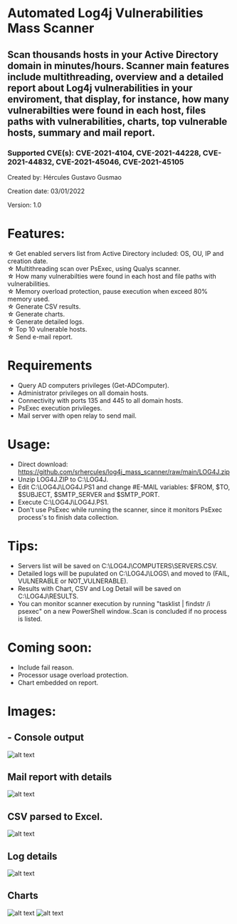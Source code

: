 # Automated Log4j Vulnerabilities Mass Scanner
## Scan thousands hosts in your Active Directory domain in minutes/hours. Scanner main features include multithreading, overview and a detailed report about Log4j vulnerabilities in your enviroment, that display, for instance, how many vulnerabilties were found in each host, files paths with vulnerabilities, charts, top vulnerable hosts, summary and mail report.
### Supported CVE(s): CVE-2021-4104, CVE-2021-44228, CVE-2021-44832, CVE-2021-45046, CVE-2021-45105

Created by: Hércules Gustavo Gusmao

Creation date: 03/01/2022

Version: 1.0

# Features:
☆ Get enabled servers list from Active Directory included: OS, OU, IP and creation date.\
☆ Multithreading scan over PsExec, using Qualys scanner.\
☆ How many vulnerabilties were found in each host and file paths with vulnerabilities.\
☆ Memory overload protection, pause execution when exceed 80% memory used.\
☆ Generate CSV results.\
☆ Generate charts.\
☆ Generate detailed logs.\
☆ Top 10 vulnerable hosts.\
☆ Send e-mail report.

# Requirements
- Query AD computers privileges (Get-ADComputer).
- Administrator privileges on all domain hosts.
- Connectivity with ports 135 and 445 to all domain hosts.
- PsExec execution privileges.
- Mail server with open relay to send mail.

# Usage:
- Direct download: https://github.com/srhercules/log4j_mass_scanner/raw/main/LOG4J.zip
- Unzip LOG4J.ZIP to C:\LOG4J\.
- Edit C:\LOG4J\LOG4J.PS1 and change #E-MAIL variables: $FROM, $TO, $SUBJECT, $SMTP_SERVER and $SMTP_PORT.
- Execute C:\LOG4J\LOG4J.PS1.
- Don't use PsExec while running the scanner, since it monitors PsExec process's to finish data collection.

# Tips:
- Servers list will be saved on C:\LOG4J\COMPUTERS\SERVERS.CSV.
- Detailed logs will be pupulated on C:\LOG4J\LOGS\ and moved to (FAIL, VULNERABLE or NOT_VULNERABLE).
- Results with Chart, CSV and Log Detail will be saved on C:\LOG4J\RESULTS.
- You can monitor scanner execution by running "tasklist | findstr /i psexec" on a new PowerShell window..Scan is concluded if no process is listed.

# Coming soon:
- Include fail reason.
- Processor usage overload protection.
- Chart embedded on report.

# Images:
## - Console output
![alt text](https://github.com/srhercules/log4j_mass_scanner/blob/main/IMAGES/Console_Output.png)
## Mail report with details
![alt text](https://github.com/srhercules/log4j_mass_scanner/blob/main/IMAGES/Mail_Report.png)
## CSV parsed to Excel.
![alt text](https://github.com/srhercules/log4j_mass_scanner/blob/main/IMAGES/Csv_Parsed.PNG)
## Log details
![alt text](https://github.com/srhercules/log4j_mass_scanner/blob/main/IMAGES/Log_Detail.png)
## Charts
![alt text](https://github.com/srhercules/log4j_mass_scanner/blob/main/IMAGES/Chart_Status.png)
![alt text](https://github.com/srhercules/log4j_mass_scanner/blob/main/IMAGES/Chart_Log4j.png)
